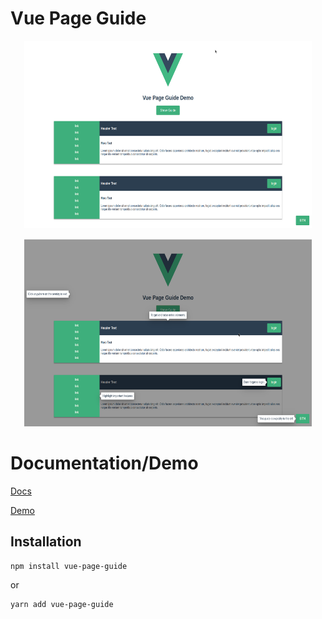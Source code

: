 # Vue Page Guide

<p align="center">
  <img width="460" height="300" src="./src/assets/vue-page-guide-hidden.png">
</p>
<p align="center">
  <img width="460" height="300" src="./src/assets/vue-page-guide-show.png">
</p>

# Documentation/Demo
[Docs](https://sschandi.github.io/vue-page-guide/guide/)

[Demo](https://sschandi.github.io/vue-page-guide/demo/)

## Installation
```
npm install vue-page-guide
```
or
```
yarn add vue-page-guide
```